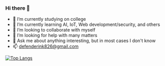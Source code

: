 ### Hi there 👋

- 🔭 I’m currently studying on college
- 🌱 I’m currently learning AI, IoT, Web development/security, and others
- 👯 I’m looking to collaborate with myself
- 🤔 I’m looking for help with many matters
- 💬 Ask me about anything interesting, but in most cases I don't know
- 📫 defenderink826@gmail.com


[![Top Langs](https://github-readme-stats.vercel.app/api/top-langs/?username=BaiHLiu&layout=compact)](https://github.com/anuraghazra/github-readme-stats)
